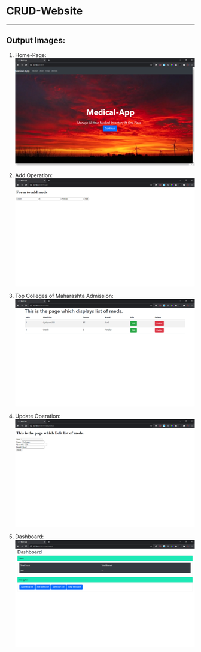 # CRUD-Website

***
## Output Images:
 
1) Home-Page: 
![](https://raw.githubusercontent.com/atharvaagrawal/CRUD-Website/master/images/Home-Page.png)

2) Add Operation:
![](https://raw.githubusercontent.com/atharvaagrawal/CRUD-Website/master/images/Add-Operation.png)

3) Top Colleges of Maharashta Admission: 
![](https://raw.githubusercontent.com/atharvaagrawal/CRUD-Website/master/images/View-Operation.png)

4) Update Operation: 
![](https://raw.githubusercontent.com/atharvaagrawal/CRUD-Website/master/images/Update-Operation.png)

5) Dashboard: 
![](https://raw.githubusercontent.com/atharvaagrawal/CRUD-Website/master/images/Dashboard.png)
